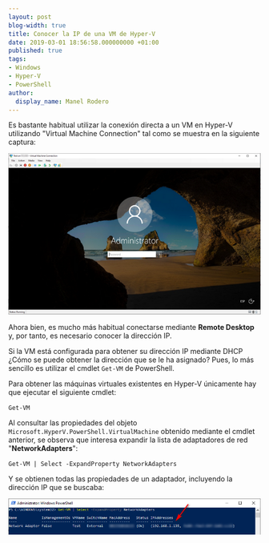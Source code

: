 ```yaml
---
layout: post
blog-width: true
title: Conocer la IP de una VM de Hyper-V
date: 2019-03-01 18:56:58.000000000 +01:00
published: true
tags:
- Windows
- Hyper-V
- PowerShell
author:
  display_name: Manel Rodero
---
```


Es bastante habitual utilizar la conexión directa a un VM en Hyper-V utilizando "Virtual Machine Connection" tal como se muestra en la siguiente captura:

![Virtual Machine Connection][1]

Ahora bien, es mucho más habitual conectarse mediante **Remote Desktop** y, por tanto, es necesario conocer la dirección IP.

Si la VM está configurada para obtener su dirección IP mediante DHCP ¿Cómo se puede obtener la dirección que se le ha asignado? Pues, lo más sencillo es utilizar el cmdlet `Get-VM` de PowerShell.

Para obtener las máquinas virtuales existentes en Hyper-V únicamente hay que ejecutar el siguiente cmdlet:  

    Get-VM

Al consultar las propiedades del objeto `Microsoft.HyperV.PowerShell.VirtualMachine` obtenido mediante el cmdlet anterior, se observa que interesa expandir la lista de adaptadores de red "**NetworkAdapters**":
    
    Get-VM | Select -ExpandProperty NetworkAdapters

Y se obtienen todas las propiedades de un adaptador, incluyendo la dirección IP que se buscaba:

![Obtención de la dirección IP de una VM usando PowerShell][2]

[1]: /assets/img/blog/2019-03-01_image_1.png "Virtual Machine Connection"
[2]: /assets/img/blog/2019-03-01_image_2.png "Obtención de la dirección IP de una VM usando PowerShell"
